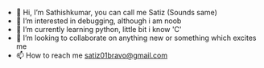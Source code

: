 - 👋 Hi, I’m Sathishkumar, you can call me Satiz (Sounds same)
- 👀 I’m interested in debugging, although i am noob
- 🌱 I’m currently learning python, little bit i know 'C'
- 💞️ I’m looking to collaborate on anything new or something which excites me
- 📫 How to reach me satiz01bravo@gmail.com
